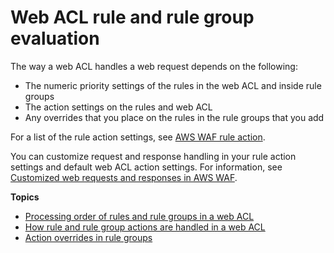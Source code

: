 # Web ACL rule and rule group evaluation<a name="web-acl-processing"></a>

The way a web ACL handles a web request depends on the following: 
+ The numeric priority settings of the rules in the web ACL and inside rule groups
+ The action settings on the rules and web ACL
+ Any overrides that you place on the rules in the rule groups that you add

For a list of the rule action settings, see [AWS WAF rule action](waf-rule-action.md)\. 

You can customize request and response handling in your rule action settings and default web ACL action settings\. For information, see [Customized web requests and responses in AWS WAF](waf-custom-request-response.md)\.

**Topics**
+ [Processing order of rules and rule groups in a web ACL](web-acl-processing-order.md)
+ [How rule and rule group actions are handled in a web ACL](web-acl-rule-actions.md)
+ [Action overrides in rule groups](web-acl-rule-group-override-options.md)
